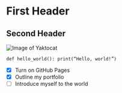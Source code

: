 # First Header 
## Second Header 


![Image of Yaktocat](https://octodex.github.com/images/yaktocat.png)


```
def hello_world(): print(“Hello, world!”)
```



- [x] Turn on GitHub Pages
- [x] Outline my portfolio
- [ ] Introduce myself to the world
